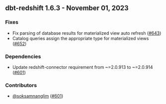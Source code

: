 ## dbt-redshift 1.6.3 - November 01, 2023

### Fixes

- Fix parsing of database results for materialized view auto refresh ([#643](https://github.com/dbt-labs/dbt-redshift/issues/643))
- Catalog queries assign the appropriate type for materialized views ([#652](https://github.com/dbt-labs/dbt-redshift/issues/652))

### Dependencies

- Update redshift-connector requirement from ~=2.0.913 to ~=2.0.914 ([#601](https://github.com/dbt-labs/dbt-redshift/pull/601))

### Contributors
- [@soksamnanglim](https://github.com/soksamnanglim) ([#601](https://github.com/dbt-labs/dbt-redshift/pull/601))
